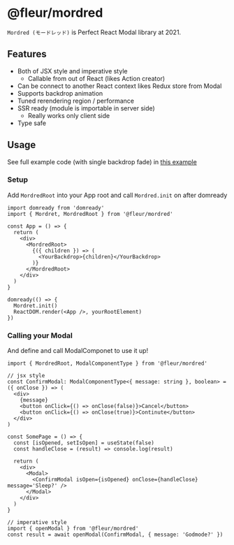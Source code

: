 # @fleur/mordred

`Mordred (モードレッド)` is Perfect React Modal library at 2021.

## Features

- Both of JSX style and imperative style
  - Callable from out of React (likes Action creator)
- Can be connect to another React context likes Redux store from Modal
- Supports backdrop animation
- Tuned rerendering region / performance
- SSR ready (module is importable in server side)
  - Really works only client side
- Type safe

## Usage

See full example code (with single backdrop fade) in [this example](https://github.com/fleur-js/mordred/blob/main/workspaces/example)

### Setup

Add `MordredRoot` into your App root and call `Mordred.init` on after domready

```tsx
import domready from 'domready'
import { Mordret, MordredRoot } from '@fleur/mordred'

const App = () => {
  return (
    <div>
      <MordredRoot>
        {({ children }) => (
          <YourBackdrop>{children}</YourBackdrop>
        )}
      </MordredRoot>
    </div>
  )
}

domready(() => {
  Mordret.init()
  ReactDOM.render(<App />, yourRootElement)
})
```

### Calling your Modal

And define and call ModalComponet to use it up!

```tsx
import { MordredRoot, ModalComponentType } from '@fleur/mordred'

// jsx style
const ConfirmModal: ModalComponentType<{ message: string }, boolean> = ({ onClose }) => (
  <div>
    {message}
    <button onClick={() => onClose(false)}>Cancel</button>
    <button onClick={() => onClose(true)}>Continute</button>
  </div>
)

const SomePage = () => {
  const [isOpened, setIsOpen] = useState(false)
  const handleClose = (result) => console.log(result)

  return (
    <div>
      <Modal>
        <ConfirmModal isOpen={isOpened} onClose={handleClose} message='Sleep?' />
      </Modal>
    </div>
  )
}

// imperative style
import { openModal } from '@fleur/mordred'
const result = await openModal(ConfirmModal, { message: 'Godmode?' })
```
